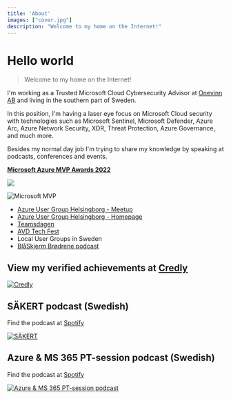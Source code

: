 ```yaml
---
title: 'About'
images: ["cover.jpg"]
description: "Welcome to my home on the Internet!"
---
```


# Hello world

> Welcome to my home on the Internet!

I'm working as a Trusted Microsoft Cloud Cybersecurity Advisor at [Onevinn AB](https://www.onevinn.com/) and living in the southern part of Sweden.

In this position, I'm having a laser eye focus on Microsoft Cloud security with technologies such as Microsoft Sentinel, Microsoft Defender, Azure Arc, Azure Network Security, XDR, Threat Protection, Azure Governance, and much more.

Besides my normal day job I'm trying to share my knowledge by speaking at podcasts, conferences and events.

[**Microsoft Azure MVP Awards 2022**](https://mvp.microsoft.com/en-us/PublicProfile/5004683?fullName=Pierre%20Thoor)

![](/Microsoft_Azure.svg.png)

![](/MVP_Badge.jpg "Microsoft MVP")

* [Azure User Group Helsingborg - Meetup](https://www.meetup.com/azure-user-group-helsingborg/)
* [Azure User Group Helsingborg - Homepage](https://azureusergrouphbg.se/)
* [Teamsdagen](https://www.teamsdagen.se)
* [AVD Tech Fest](https://www.avdtechfest.com)
* Local User Groups in Sweden
* [BlåSkjerm Brødrene podcast](https://podcasts.apple.com/us/podcast/bl%C3%A5skjerm-br%C3%B8drene/id1485474164)


## View my verified achievements at [Credly](https://www.credly.com/users/pierre-thoor/badges?sort=-state_updated_at&page=1)
[![Credly](/Credly_Logo_White_3-Inch.png)](https://www.credly.com/users/pierre-thoor/badges?sort=-state_updated_at&page=1)

## SÄKERT podcast (Swedish)
Find the podcast at [Spotify](https://open.spotify.com/show/7yfzP66XlZPwOS4FGbhM9T?si=2e4b75616b13490a)

[![SÄKERT](/Sakert_Promo.png "SÄKERT")](https://open.spotify.com/show/7yfzP66XlZPwOS4FGbhM9T?si=2e4b75616b13490a)

## Azure & MS 365 PT-session podcast (Swedish)
Find the podcast at [Spotify](https://open.spotify.com/show/5E3fARGuhtcC3RYbarXalT)

[![Azure & MS 365 PT-session podcast](/Azure_MS365_podcast.png "Azure & MS 365 PT-session podcast")](https://open.spotify.com/show/5E3fARGuhtcC3RYbarXalT)